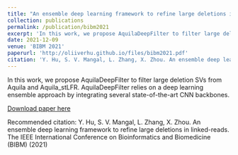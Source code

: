 ```yaml
---
title: "An ensemble deep learning framework to refine large deletions in linked-reads"
collection: publications
permalink: /publication/bibm2021
excerpt: 'In this work, we propose AquilaDeepFilter to filter large deletion SVs from Aquila and Aquila_stLFR. AquilaDeepFilter relies on a deep learning ensemble approach by integrating several state-of-the-art CNN backbones.'
date: 2021-12-09
venue: 'BIBM 2021'
paperurl: 'http://oliiverhu.github.io/files/bibm2021.pdf'
citation: 'Y. Hu, S. V. Mangal, L. Zhang, X. Zhou. An ensemble deep learning framework to refine large deletions in linked-reads. The IEEE International Conference on Bioinformatics and Biomedicine (BIBM) (2021)'
---
```

In this work, we propose AquilaDeepFilter to filter large deletion SVs from Aquila and Aquila_stLFR. AquilaDeepFilter relies on a deep learning ensemble approach by integrating several state-of-the-art CNN backbones.

[Download paper here](http://oliiverhu.github.io/files/bibm2021.pdf)

Recommended citation: Y. Hu, S. V. Mangal, L. Zhang, X. Zhou. An ensemble deep learning framework to refine large deletions in linked-reads. The IEEE International Conference on Bioinformatics and Biomedicine (BIBM) (2021)
